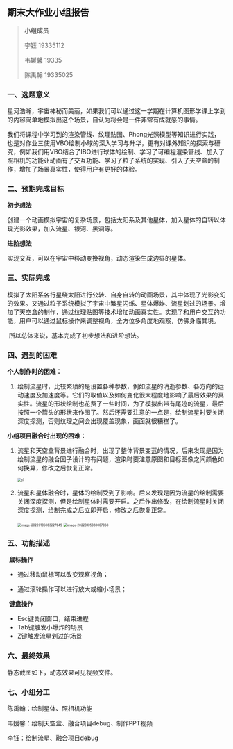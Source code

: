 ## 期末大作业小组报告

> **小组成员**
>
> 李钰		19335112
>
> 韦媛馨	19335
>
> 陈禹翰	19335025

### 一、选题意义

​		星河浩瀚，宇宙神秘而美丽，如果我们可以通过这一学期在计算机图形学课上学到的内容简单地模拟出这个场景，自认为将会是一件非常有成就感的事情。

​		我们将课程中学习到的渲染管线、纹理贴图、Phong光照模型等知识进行实践，也是对作业三使用VBO绘制小球的深入学习与升华，更有对课外知识的探索与研究，例如我们用VBO结合了IBO进行球体的绘制、学习了可编程渲染管线、加入了照相机的功能让动画有了交互功能、学习了粒子系统的实现、引入了天空盒的制作，增加了场景真实性，使得用户有更好的体验。

### 二、预期完成目标

**初步想法**

创建一个动画模拟宇宙的复杂场景，包括太阳系及其他星体，加入星体的自转以体现光影效果，加入流星、银河、黑洞等。

**进阶想法**

实现交互，可以在宇宙中移动变换视角，动态渲染生成边界的星体。

### 三、实际完成

​		模拟了太阳系各行星绕太阳进行公转、自身自转的动画场景，其中体现了光影变幻的效果。又通过粒子系统模拟了宇宙中繁星闪烁、星体爆炸、流星划过的场景。增加了天空盒的制作，通过纹理贴图等技术增加动画真实性。实现了和用户交互的功能，用户可以通过鼠标操作来调整视角，全方位多角度地观察，仿佛身临其境。

​		所以总体来说，基本完成了初步想法和进阶想法。

### 四、遇到的困难

**个人制作时的困难：**

1. 绘制流星时，比较繁琐的是设置各种参数，例如流星的消逝参数、各方向的运动速度及加速度等。它们的取值以及如何变化很大程度地影响了最后效果的真实性。流星的形状绘制也花费了一些时间，为了模拟出带有尾迹的流星，最后按照一个箭头的形状来作图了。然后还需要注意的一点是，绘制流星时要关闭深度探测，否则纹理之间会出现覆盖现象，画面就很糟糕了。

**小组项目融合时出现的困难：**

1. 流星和天空盒背景进行融合时，出现了整体背景变蓝的情况，后来发现是因为绘制流星的融合因子设计的有问题，渲染时要注意原图和目标图像之间颜色如何换算，修改之后恢复正常。

   <img src="./figures/p1" alt="p1" style="zoom:50%;" />

2. 流星和星体融合时，星体的绘制受到了影响。后来发现是因为流星的绘制需要关闭深度探测，但是绘制星体时需要开启。之后作出修改，在绘制流星时关闭深度探测，绘制完成之后立即开启，修改之后恢复正常。

   <img src="C:\Users\16435\AppData\Roaming\Typora\typora-user-images\image-20220105083227645.png" alt="image-20220105083227645" style="zoom:50%;" />      <img src="C:\Users\16435\AppData\Roaming\Typora\typora-user-images\image-20220105083007068.png" alt="image-20220105083007068" style="zoom:50%;" />

### 五、功能描述

​	**鼠标操作**

- 通过移动鼠标可以改变观察视角；

- 通过滚轮操作可以进行放大或缩小场景；

​	**键盘操作**

- Esc键关闭窗口，结束进程
- Tab键触发小爆炸的场景
- Z键触发流星划过的场景

### 六、最终效果

静态截图如下，动态效果可见视频文件。

### 七、小组分工

陈禹翰：绘制星体、照相机功能

韦媛馨：绘制天空盒、融合项目debug、制作PPT视频

李钰：绘制流星、融合项目debug
